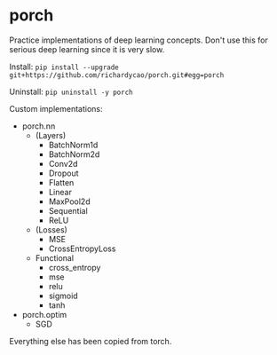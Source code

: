 # porch

Practice implementations of deep learning concepts. Don't use this for serious deep learning since it is very slow.

Install: `pip install --upgrade git+https://github.com/richardycao/porch.git#egg=porch`

Uninstall: `pip uninstall -y porch`

Custom implementations:
- porch.nn
    - (Layers)
        - BatchNorm1d
        - BatchNorm2d
        - Conv2d
        - Dropout
        - Flatten
        - Linear
        - MaxPool2d
        - Sequential
        - ReLU
    - (Losses)
        - MSE
        - CrossEntropyLoss
    - Functional
        - cross_entropy
        - mse
        - relu
        - sigmoid
        - tanh
- porch.optim
    - SGD

Everything else has been copied from torch.